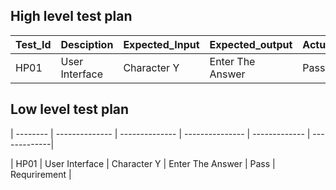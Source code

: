 ## High level test plan

 Test_Id  |   Desciption         |  Expected_Input | Expected_output  | Actual_Output | Type_of_Test |
| -------- |   --------------     |  -------------- | ---------------  | ------------- | -------------|
| HP01     |   User Interface     |  Character Y    | Enter The Answer | Pass          | Requrirement |


## Low level test plan

| -------- |   --------------     |  -------------- | ---------------  | ------------- | -------------|

| HP01     |   User Interface     |  Character Y    | Enter The Answer | Pass          | Requrirement |
